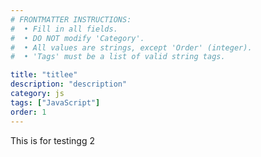 ```yaml
---
# FRONTMATTER INSTRUCTIONS:
#  • Fill in all fields.
#  • DO NOT modify 'Category'.
#  • All values are strings, except 'Order' (integer).
#  • 'Tags' must be a list of valid string tags.

title: "titlee"
description: "description"
category: js
tags: ["JavaScript"]
order: 1
---
```


This is for testingg 2
